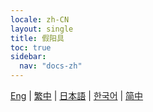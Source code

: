 ```yaml
---
locale: zh-CN
layout: single
title: 假阳具
toc: true
sidebar:
  nav: "docs-zh"
---
```

[Eng](/dancexr/features/dildo) | [繁中](/tw/dancexr/features/dildo) | [日本語](/jp/dancexr/features/dildo) | [한국어](/kr/dancexr/features/dildo) | [简中](/zh/dancexr/features/dildo)
